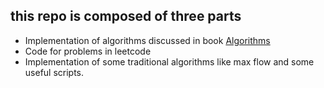 ## this repo is composed of three parts  
- Implementation of algorithms discussed in book [Algorithms](https://book.douban.com/subject/3155710/)
- Code for problems in leetcode
- Implementation of some traditional algorithms like max flow and some useful scripts.
